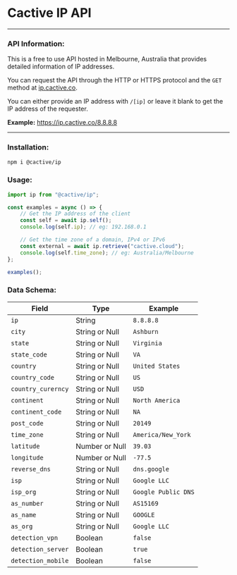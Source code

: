# Cactive IP API

---

### API Information:

This is a free to use API hosted in Melbourne, Australia that provides detailed information of IP addresses.

You can request the API through the HTTP or HTTPS protocol and the `GET` method at [ip.cactive.co](https://ip.cactive.co).

You can either provide an IP address with `/[ip]` or leave it blank to get the IP address of the requester.

**Example:** https://ip.cactive.co/8.8.8.8

---

### Installation:

```bash
npm i @cactive/ip
```

### Usage:

```ts
import ip from "@cactive/ip";

const examples = async () => {
    // Get the IP address of the client
    const self = await ip.self();
    console.log(self.ip); // eg: 192.168.0.1

    // Get the time zone of a domain, IPv4 or IPv6
    const external = await ip.retrieve("cactive.cloud");
    console.log(self.time_zone); // eg: Australia/Melbourne
};

examples();
```

### Data Schema:

| Field              | Type           | Example             |
|--------------------|----------------|---------------------|
| `ip`               | String         | `8.8.8.8`           |
| `city`             | String or Null | `Ashburn`           |
| `state`            | String or Null | `Virginia`          |
| `state_code`       | String or Null | `VA`                |
| `country`          | String or Null | `United States`     |
| `country_code`     | String or Null | `US`                |
| `country_curerncy` | String or Null | `USD`               |
| `continent`        | String or Null | `North America`     |
| `continent_code`   | String or Null | `NA`                |
| `post_code`        | String or Null | `20149`             |
| `time_zone`        | String or Null | `America/New_York`  |
| `latitude`         | Number or Null | `39.03`             |
| `longitude`        | Number or Null | `-77.5`             |
| `reverse_dns`      | String or Null | `dns.google`        |
| `isp`              | String or Null | `Google LLC`        |
| `isp_org`          | String or Null | `Google Public DNS` |
| `as_number`        | String or Null | `AS15169`           |
| `as_name`          | String or Null | `GOOGLE`            |
| `as_org`           | String or Null | `Google LLC`        |
| `detection_vpn`    | Boolean        | `false`             |
| `detection_server` | Boolean        | `true`              |
| `detection_mobile` | Boolean        | `false`             |